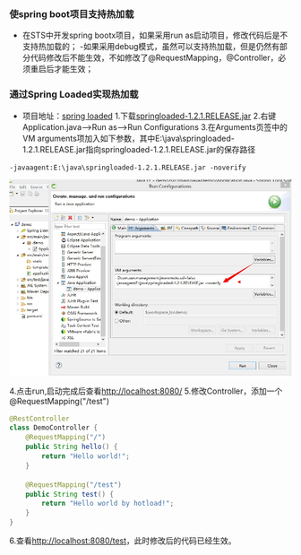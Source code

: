 ### 使spring boot项目支持热加载
- 在STS中开发spring bootx项目，如果采用run as启动项目，修改代码后是不支持热加载的；
-如果采用debug模式，虽然可以支持热加载，但是仍然有部分代码修改后不能生效，不如修改了@RequestMapping，@Controller，必须重启后才能生效；

### 通过Spring Loaded实现热加载
- 项目地址：[spring loaded](https://github.com/spring-projects/spring-loaded)
1.下载[springloaded-1.2.1.RELEASE.jar](http://search.maven.org/remotecontent?filepath=org/springframework/springloaded/1.2.1.RELEASE/springloaded-1.2.1.RELEASE.jar)
2.右键Application.java-->Run as-->Run Configurations
3.在Arguments页签中的VM arguments项加入如下参数，其中E:\java\springloaded-1.2.1.RELEASE.jar指向springloaded-1.2.1.RELEASE.jar的保存路径
```shell
-javaagent:E:\java\springloaded-1.2.1.RELEASE.jar -noverify
```

![spring_loaded](images/spring_loaded.jpg)

4.点击run,启动完成后查看[http://localhost:8080/](http://localhost:8080/)
5.修改Controller，添加一个@RequestMapping("/test")
```java
@RestController
class DemoController {
	@RequestMapping("/")
	public String hello() {
		return "Hello world!";
	}
	
	@RequestMapping("/test")
	public String test() {
		return "Hello world by hotload!";
	}
}
```
6.查看[http://localhost:8080/test](http://localhost:8080/test)，此时修改后的代码已经生效。
